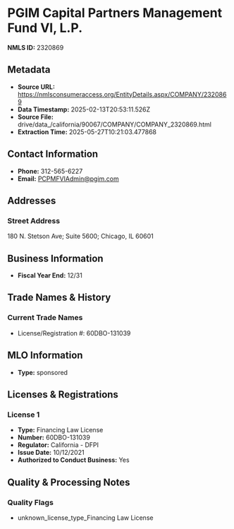# PGIM Capital Partners Management Fund VI, L.P.

**NMLS ID:** 2320869

## Metadata
- **Source URL:** https://nmlsconsumeraccess.org/EntityDetails.aspx/COMPANY/2320869
- **Data Timestamp:** 2025-02-13T20:53:11.526Z
- **Source File:** drive/data_/california/90067/COMPANY/COMPANY_2320869.html
- **Extraction Time:** 2025-05-27T10:21:03.477868

## Contact Information
- **Phone:** 312-565-6227
- **Email:** PCPMFVIAdmin@pgim.com

## Addresses
### Street Address
180 N. Stetson Ave; Suite 5600; Chicago, IL 60601

## Business Information
- **Fiscal Year End:** 12/31

## Trade Names & History
### Current Trade Names
- License/Registration #: 60DBO-131039

## MLO Information
- **Type:** sponsored

## Licenses & Registrations

### License 1
- **Type:** Financing Law License
- **Number:** 60DBO-131039
- **Regulator:** California - DFPI
- **Issue Date:** 10/12/2021
- **Authorized to Conduct Business:** Yes

## Quality & Processing Notes
### Quality Flags
- unknown_license_type_Financing Law License
